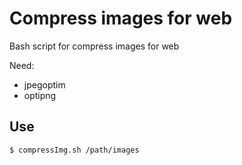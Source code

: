 # Compress images for web

Bash script for compress images for web

Need:
- jpegoptim
- optipng

## Use
```bash
$ compressImg.sh /path/images
```
